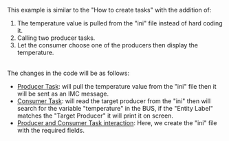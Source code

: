 This example is similar to the "How to create tasks" with the addition of: <br />

1. The temperature value is pulled from the "ini" file instead of hard coding it. <br />
2. Calling two producer tasks. <br />
3. Let the consumer choose one of the producers then display the temperature. <br />
<br />
The changes in the code will be as follows:

* [Producer Task](https://github.com/LSTS/dune/wiki/Producertask-ex2): will pull the temperature value from the "ini" file then it will be sent as an IMC message. <br />
* [Consumer Task](https://github.com/LSTS/dune/wiki/Consumertask-ex2): will read the target producer from the "ini" then will search for the variable "temperature" in the BUS, if the "Entity Label" matches the "Target Producer" it will print it on screen. <br />
* [Producer and Consumer Task interaction](https://github.com/LSTS/dune/wiki/Producer-and-consumer-task-interaction-ex2): Here, we create the "ini" file with the required fields. <br />